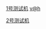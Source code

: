 [1号测试机](http://volunteerathome.hicp.net:58056/)
[v@h](http://volunteerathome.hicp.net:58056/test/index.php)

[2号测试机](http://volunteerathome.hicp.net:12350/)